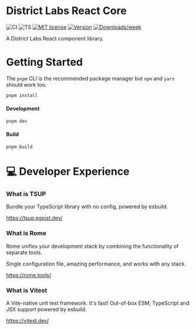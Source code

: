 # District Labs React Core

![CI](https://github.com/district-labs/react-core/actions/workflows/main.yml/badge.svg)
![TS](https://badgen.net/badge/-/TypeScript?icon=typescript&label&labelColor=blue&color=555555)
[![MIT license](https://img.shields.io/badge/License-MIT-blue.svg)](http://perso.crans.org/besson/LICENSE.html)
[![Version](https://img.shields.io/npm/v/@district-labs/react-core.svg)](https://npmjs.org/package/@district-labs/react-core)
[![Downloads/week](https://img.shields.io/npm/dw/@district-labs/react-core.svg)](https://npmjs.org/package/@district-labs/react-core)

A District Labs React component library. 

# Getting Started

The `pnpm` CLI is the recommended package manager but `npm` and `yarn` should work too.

```bash
pnpm install
```

#### Development
```bash
pnpm dev
```

#### Build
```bash
pnpm build
```

# 💻 Developer Experience

### What is TSUP
Bundle your TypeScript library with no config, powered by esbuild.

https://tsup.egoist.dev/

### What is Rome
Rome unifies your development stack by combining the functionality of separate tools.

Single configuration file, amazing performance, and works with any stack.

https://rome.tools/

### What is Vitest
A Vite-native unit test framework. It's fast! Out-of-box ESM, TypeScript and JSX support powered by esbuild.

https://vitest.dev/